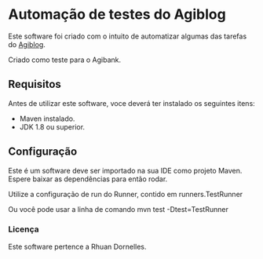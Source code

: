 # Automação de testes do Agiblog
Este software foi criado com o intuito de automatizar algumas das tarefas do [Agiblog](https://blogdoagi.com.br/).

Criado como teste para o Agibank.

## Requisitos
Antes de utilizar este software, voce deverá ter instalado os seguintes itens:
- Maven instalado.
- JDK 1.8 ou superior.

## Configuração
Este é um software deve ser importado na sua IDE como projeto Maven. Espere baixar as dependências para então rodar.

Utilize a configuração de run do Runner, contido em runners.TestRunner

Ou você pode usar a linha de comando mvn test -Dtest=TestRunner


### Licença
Este software pertence a Rhuan Dornelles.
